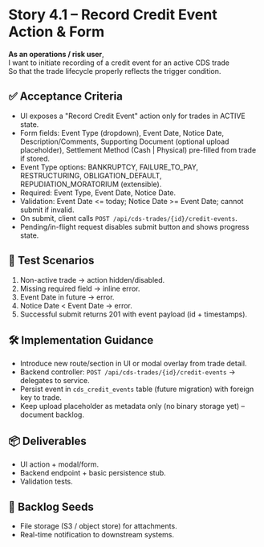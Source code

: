 # Story 4.1 – Record Credit Event Action & Form

**As an operations / risk user**,  
I want to initiate recording of a credit event for an active CDS trade  
So that the trade lifecycle properly reflects the trigger condition.

## ✅ Acceptance Criteria
- UI exposes a "Record Credit Event" action only for trades in ACTIVE state.
- Form fields: Event Type (dropdown), Event Date, Notice Date, Description/Comments, Supporting Document (optional upload placeholder), Settlement Method (Cash | Physical) pre-filled from trade if stored.
- Event Type options: BANKRUPTCY, FAILURE_TO_PAY, RESTRUCTURING, OBLIGATION_DEFAULT, REPUDIATION_MORATORIUM (extensible).
- Required: Event Type, Event Date, Notice Date.
- Validation: Event Date <= today; Notice Date >= Event Date; cannot submit if invalid.
- On submit, client calls `POST /api/cds-trades/{id}/credit-events`.
- Pending/in-flight request disables submit button and shows progress state.

## 🧪 Test Scenarios
1. Non-active trade → action hidden/disabled.
2. Missing required field → inline error.
3. Event Date in future → error.
4. Notice Date < Event Date → error.
5. Successful submit returns 201 with event payload (id + timestamps).

## 🛠 Implementation Guidance
- Introduce new route/section in UI or modal overlay from trade detail.
- Backend controller: `POST /api/cds-trades/{id}/credit-events` -> delegates to service.
- Persist event in `cds_credit_events` table (future migration) with foreign key to trade.
- Keep upload placeholder as metadata only (no binary storage yet) – document backlog.

## 📦 Deliverables
- UI action + modal/form.
- Backend endpoint + basic persistence stub.
- Validation tests.

## 🔮 Backlog Seeds
- File storage (S3 / object store) for attachments.
- Real-time notification to downstream systems.

